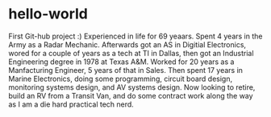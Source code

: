 # hello-world
First Git-hub project :)
Experienced in life for 69 yeaars. Spent 4 years in the Army as a Radar Mechanic. Afterwards got an AS in Digitial Electronics, wored for a couple of years as a tech at TI in Dallas, then got an Industrial Engineering degree in 1978 at Texas A&M.  Worked for 20 years as a Manfacturing Engineer, 5 years of that in Sales. Then spent 17 years in Marine Electronics, doing some programming, circuit board design, monitoring systems design, and AV systems design. Now looking to retire, build an RV from a Transit Van, and do some contract work along the way as I am a die hard practical tech nerd. 
